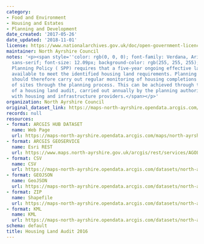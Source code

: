 ```yaml
---
category:
- Food and Environment
- Housing and Estates
- Planning and Development
date_created: '2017-05-26'
date_updated: '2018-11-01'
license: https://www.nationalarchives.gov.uk/doc/open-government-licence/version/3/
maintainer: North Ayrshire Council
notes: '<p><span style=''color: rgb(0, 0, 0); font-family: Verdana, Arial, Helvetica,
  sans-serif; font-size: 12.09px; background-color: rgb(255, 255, 255);''>Scottish
  Planning Policy ( SPP) requires that a five-year ongoing effective land supply is
  available to meet the identified housing land requirements. Planning authorities
  should therefore carry out regular monitoring of housing completions and the progress
  of sites through the planning process. This can be achieved through the preparation
  of a housing land audit, carried out annually by the planning authority in conjunction
  with housing and infrastructure providers.</span></p>'
organization: North Ayrshire Council
original_dataset_link: https://maps-north-ayrshire.opendata.arcgis.com/maps/north-ayrshire::housing-land-audit-2016
records: null
resources:
- format: ARCGIS HUB DATASET
  name: Web Page
  url: https://maps-north-ayrshire.opendata.arcgis.com/maps/north-ayrshire::housing-land-audit-2016
- format: ARCGIS GEOSERVICE
  name: Esri REST
  url: https://www.maps.north-ayrshire.gov.uk/arcgis/rest/services/AGOL/Open_Data_Portal2/MapServer/13
- format: CSV
  name: CSV
  url: https://maps-north-ayrshire.opendata.arcgis.com/datasets/north-ayrshire::housing-land-audit-2016.csv?outSR=%7B%22latestWkid%22%3A27700%2C%22wkid%22%3A27700%7D
- format: GEOJSON
  name: GeoJSON
  url: https://maps-north-ayrshire.opendata.arcgis.com/datasets/north-ayrshire::housing-land-audit-2016.geojson?outSR=%7B%22latestWkid%22%3A27700%2C%22wkid%22%3A27700%7D
- format: ZIP
  name: Shapefile
  url: https://maps-north-ayrshire.opendata.arcgis.com/datasets/north-ayrshire::housing-land-audit-2016.zip?outSR=%7B%22latestWkid%22%3A27700%2C%22wkid%22%3A27700%7D
- format: KML
  name: KML
  url: https://maps-north-ayrshire.opendata.arcgis.com/datasets/north-ayrshire::housing-land-audit-2016.kml?outSR=%7B%22latestWkid%22%3A27700%2C%22wkid%22%3A27700%7D
schema: default
title: Housing Land Audit 2016
---
```

